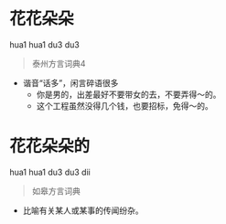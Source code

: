 # 花花朵朵
hua1 hua1 du3 du3
> 泰州方言词典4
- 谐音“话多”，闲言碎语很多
  - 你是男的，出差最好不要带女的去，不要弄得～的。
  - 这个工程虽然没得几个钱，也要招标，免得～的。

# 花花朵朵的
hua1 hua1 du3 du3 dii
> 如皋方言词典
- 比喻有关某人或某事的传闻纷杂。
